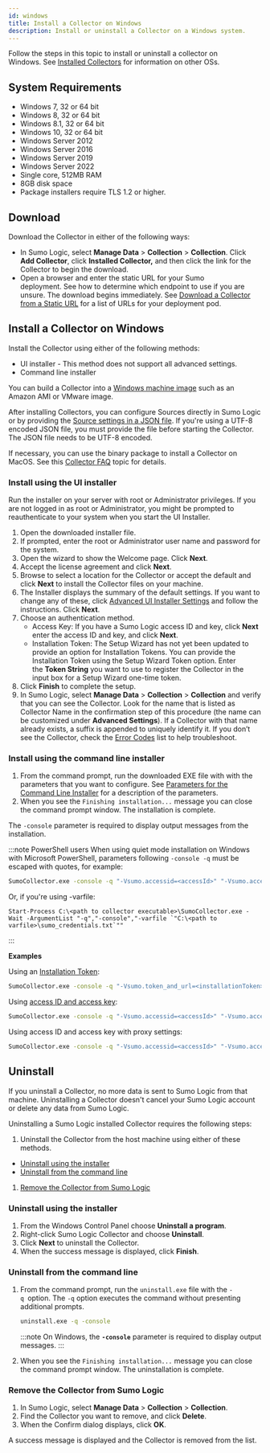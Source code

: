 ```yaml
---
id: windows
title: Install a Collector on Windows
description: Install or uninstall a Collector on a Windows system.
---
```



Follow the steps in this topic to install or uninstall a collector on Windows. See [Installed Collectors](/docs/send-data/installed-collectors/sources) for information on other OSs.

## System Requirements

* Windows 7, 32 or 64 bit
* Windows 8, 32 or 64 bit
* Windows 8.1, 32 or 64 bit
* Windows 10, 32 or 64 bit
* Windows Server 2012
* Windows Server 2016
* Windows Server 2019
* Windows Server 2022
* Single core, 512MB RAM
* 8GB disk space
* Package installers require TLS 1.2 or higher.

## Download

Download the Collector in either of the following ways:

* In Sumo Logic, select **Manage Data** > **Collection** > **Collection**. Click **Add Collector**, click **Installed Collector,** and then click the link for the Collector to begin the download.
* Open a browser and enter the static URL for your Sumo deployment. See how to determine which endpoint to use if you are unsure. The download begins immediately. See [Download a Collector from a Static URL](collector-installation-reference/download-collector-from-static-url.md) for a list of URLs for your deployment pod.

## Install a Collector on Windows

Install the Collector using either of the following methods: 

* UI installer - This method does not support all advanced settings.
* Command line installer

You can build a Collector into a [Windows machine image](collector-installation-reference/add-collector-windows-machine-image.md) such as an Amazon AMI or VMware image.

After installing Collectors, you can configure Sources directly in Sumo Logic or by providing the [Source settings in a JSON file](/docs/send-data/use-json-configure-sources). If you're using a UTF-8 encoded JSON file, you must provide the file before starting the Collector. The JSON file needs to be UTF-8 encoded.

If necessary, you can use the binary package to install a Collector on MacOS. See this [Collector FAQ](/docs/send-data/collector-faq) topic for details.

### Install using the UI installer

Run the installer on your server with root or Administrator privileges. If you are not logged in as root or Administrator, you might be prompted to reauthenticate to your system when you start the UI Installer.

1. Open the downloaded installer file.
1. If prompted, enter the root or Administrator user name and password for the system.
1. Open the wizard to show the Welcome page. Click **Next**.
1. Accept the license agreement and click **Next**.
1. Browse to select a location for the Collector or accept the default and click **Next** to install the Collector files on your machine.
1. The Installer displays the summary of the default settings. If you want to change any of these, click [Advanced UI Installer Settings](collector-installation-reference/advanced-ui-installer-settings.md) and follow the instructions. Click **Next**.
1. Choose an authentication method.
   * Access Key: If you have a Sumo Logic access ID and key, click **Next** enter the access ID and key, and click **Next**.
   * Installation Token: The Setup Wizard has not yet been updated to provide an option for Installation Tokens. You can provide the Installation Token using the Setup Wizard Token option. Enter the **Token String** you want to use to register the Collector in the input box for a Setup Wizard one-time token.
1. Click **Finish** to complete the setup.
1. In Sumo Logic, select **Manage Data** > **Collection** > **Collection** and verify that you can see the Collector. Look for the name that is listed as Collector Name in the confirmation step of this procedure (the name can be customized under **Advanced Settings**). If a Collector with that name already exists, a suffix is appended to uniquely identify it. If you don’t see the Collector, check the [Error Codes](collector-installation-reference/collector-installation-error-messages.md) list to help troubleshoot.

### Install using the command line installer

1. From the command prompt, run the downloaded EXE file with with the parameters that you want to configure. See [Parameters for the Command Line Installer](collector-installation-reference/parameters-command-line-installer.md) for a description of the parameters.
1. When you see the `Finishing installation...` message you can close the command prompt window. The installation is complete.

The `-console` parameter is required to display output messages from the installation.

:::note PowerShell users
When using quiet mode installation on Windows with Microsoft PowerShell, parameters following `-console -q` must be escaped with quotes, for example:
```bash
SumoCollector.exe -console -q "-Vsumo.accessid=<accessId>" "-Vsumo.accesskey=<accessKey>" "-Vsources=<filepath>"
```

Or, if you're using -varfile:
```
Start-Process C:\<path to collector executable>\SumoCollector.exe -Wait -ArgumentList "-q","-console","-varfile `"C:\<path to varfile>\sumo_credentials.txt`""
```

:::

**Examples**

Using an [Installation Token](/docs/manage/security/installation-tokens.md):

```bash
SumoCollector.exe -console -q "-Vsumo.token_and_url=<installationToken>" "-Vsources=<filepath>"
```

Using [access ID and access key](/docs/manage/security/access-keys.md):

```bash
SumoCollector.exe -console -q "-Vsumo.accessid=<accessId>" "-Vsumo.accesskey=<accessKey>" "-Vsources=<filepath>"
```

Using access ID and access key with proxy settings:

```bash
SumoCollector.exe -console -q "-Vsumo.accessid=<accessId>" "-Vsumo.accesskey=<accessKey>" "-Vsources=<filepath>" "-Vproxy.host=<proxyHost>" "-Vproxy.port=<proxyPort>"
```

## Uninstall

If you uninstall a Collector, no more data is sent to Sumo Logic from that machine. Uninstalling a Collector doesn't cancel your Sumo Logic account or delete any data from Sumo Logic.

Uninstalling a Sumo Logic installed Collector requires the following steps:

1. Uninstall the Collector from the host machine using either of these methods.

* [Uninstall using the installer](#uninstall-using-the-installer)
* [Uninstall from the command line](#uninstall-from-the-command-line)

1. [Remove the Collector from Sumo Logic](#remove-the-collector-from-the-web-application)

### Uninstall using the installer

1. From the Windows Control Panel choose **Uninstall a program**.
1. Right-click Sumo Logic Collector and choose **Uninstall**.
1. Click **Next** to uninstall the Collector.
1. When the success message is displayed, click **Finish**.

### Uninstall from the command line

1. From the command prompt, run the `uninstall.exe` file with the `-q `option. The `-q` option executes the command without presenting additional prompts.   

    ```bash
    uninstall.exe -q -console
    ```

    :::note
    On Windows, the **`-console`** parameter is required to display output messages.
    :::

1. When you see the `Finishing installation...` message you can close the command prompt window. The uninstallation is complete.

### Remove the Collector from Sumo Logic

1. In Sumo Logic, select **Manage Data** > **Collection** > **Collection**.
1. Find the Collector you want to remove, and click **Delete**.
1. When the Confirm dialog displays, click **OK**.

A success message is displayed and the Collector is removed from the list.
